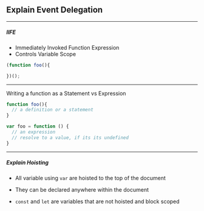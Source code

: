 Explain Event Delegation
  -

---  

##### IIFE
- Immediately Invoked Function Expression
- Controls Variable Scope

```js
(function foo(){

})();

```

---

Writing a function as a Statement vs Expression

```js
function foo(){
  // a definition or a statement
}

var foo = function () {
  // an expression
  // resolve to a value, if its its undefined
}

```

---

##### Explain Hoisting

- All variable using `var` are hoisted to the top of the document
- They can be declared anywhere within the document

- `const` and `let` are variables that are not hoisted and block scoped
